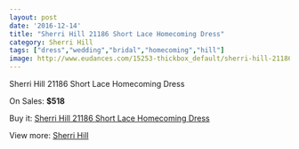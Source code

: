 ```yaml
---
layout: post
date: '2016-12-14'
title: "Sherri Hill 21186 Short Lace Homecoming Dress"
category: Sherri Hill
tags: ["dress","wedding","bridal","homecoming","hill"]
image: http://www.eudances.com/15253-thickbox_default/sherri-hill-21186-short-lace-homecoming-dress.jpg
---
```

Sherri Hill 21186 Short Lace Homecoming Dress

On Sales: **$518**
<a href="https://www.eudances.com/en/sherri-hill/4518-sherri-hill-21186-short-lace-homecoming-dress.html"><amp-img layout="responsive" width="600" height="600" src="//www.eudances.com/15253-thickbox_default/sherri-hill-21186-short-lace-homecoming-dress.jpg" alt="Sherri Hill 21186 Short Lace Homecoming Dress 0" /></a>
<a href="https://www.eudances.com/en/sherri-hill/4518-sherri-hill-21186-short-lace-homecoming-dress.html"><amp-img layout="responsive" width="600" height="600" src="//www.eudances.com/15254-thickbox_default/sherri-hill-21186-short-lace-homecoming-dress.jpg" alt="Sherri Hill 21186 Short Lace Homecoming Dress 1" /></a>
<a href="https://www.eudances.com/en/sherri-hill/4518-sherri-hill-21186-short-lace-homecoming-dress.html"><amp-img layout="responsive" width="600" height="600" src="//www.eudances.com/15255-thickbox_default/sherri-hill-21186-short-lace-homecoming-dress.jpg" alt="Sherri Hill 21186 Short Lace Homecoming Dress 2" /></a>

Buy it: [Sherri Hill 21186 Short Lace Homecoming Dress](https://www.eudances.com/en/sherri-hill/4518-sherri-hill-21186-short-lace-homecoming-dress.html "Sherri Hill 21186 Short Lace Homecoming Dress")

View more: [Sherri Hill](https://www.eudances.com/en/80-Sherri-Hill "Sherri Hill")